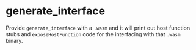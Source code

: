 # generate_interface

Provide `generate_interface` with a `.wasm` and it will print out host function stubs and `exposeHostFunction` code for the interfacing with that `.wasm` binary.
